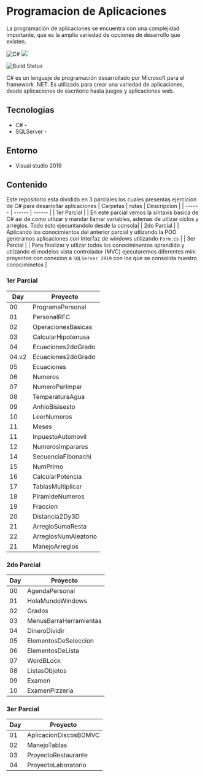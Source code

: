 # Programacion de Aplicaciones
La programación de aplicaciones se encuentra con una complejidad importante, que es la amplia variedad de opciones de desarrollo que existen.

![C#](https://img.shields.io/badge/C%23-239120?style=for-the-badge&logo=c-sharp&logoColor=white) 
![](https://img.shields.io/badge/.NET-5C2D91?style=for-the-badge&logo=.net&logoColor=white) 

![Build Status](https://travis-ci.org/joemccann/dillinger.svg?branch=master)

C# es un lenguaje de programación desarrollado por Microsoft para el framework .NET. Es utilizado para crear una variedad de aplicaciones, desde aplicaciones de escritorio hasta juegos y aplicaciones web. 

## Tecnologias
- C# - 
- SQLServer -

## Entorno
- Visual studio 2019

## Contenido
Este repositorio esta dividido en 3 parciales los cuales presentas ejercicion de C# para desarrollar aplicaciones
| Carpetas | rutas | Descripcion |
| ------ | ------ | ------ |
| 1er Parcial | | En este parcial vemos la sintaxis basica de C# asi de como utlizar y mandar llamar variables, ademas de utlizar ciclos y arreglos. Todo esto ejecuntandolo desde la consola|
| 2do Parcial | | Aplicando los conocimientos del anterior parcial y utlizando la POO generamos aplicaciones con Interfaz de windows utilizando `Form.cs` |
| 3er Parcial  | | Para finalizar y utlizar todos los conociminentos aprendido y utlizando el modelos vista controlador (MVC) ejecutaremos diferentes mini proyectos con conexion a `SQLServer 2019` con los que se consolida nuestro conociminetos |

### 1er Parcial

| Day |Proyecto |
| ------ | ------ |
| 00 | ProgramaPersonal |
| 01 | PersonalRFC |
| 02 | OperacionesBasicas |
| 03 | CalcularHipotenusa |
| 04 | Ecuaciones2doGrado |
| 04.v2 | Ecuaciones2doGrado |
| 05 | Ecuaciones |
| 06 | Numeros |
| 07 | NumeroParImpar |
| 08 | TemperaturaAgua |
| 09 | AnhioBisisesto |
| 10 | LeerNumeros |
| 11 | Meses |
| 11 | InpuestoAutomovil |
| 12 | NumerosImparares |
| 14 | SecuenciaFibonachi |
| 15 | NumPrimo |
| 16 | CalcularPotencia |
| 17 | TablasMultiplicar |
| 18 | PiramideNumeros |
| 19 | Fraccion |
| 20 | Distancia2Dy3D |
| 21 | ArregloSumaResta |
| 22 | ArreglosNumAleatorio |
| 21 | ManejoArreglos |


### 2do Parcial

| Day |Proyecto |
| ------ | ------ |
| 00 | AgendaPersonal |
| 01 | HolaMundoWindows |
| 02 | Grados |
| 03 | MenusBarraHerramientas |
| 04 | DineroDividir |
| 05 | ElementosDeSeleccion |
| 06 | ElementosDeLista |
| 07 | WordBLock |
| 08 | ListasObjetos |
| 09 | Examen |
| 10 | ExamenPizzeria |


### 3er Parcial

| Day |Proyecto |
| ------ | ------ |
| 01 | AplicacionDiscosBDMVC |
| 02 | ManejoTablas |
| 03 | ProyectoRestaurante |
| 04 | ProyectoLaboratorio |

